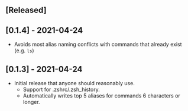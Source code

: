 ## [Released]

## [0.1.4] - 2021-04-24
- Avoids most alias naming conflicts with commands that already exist (e.g. `ls`)

## [0.1.3] - 2021-04-24

- Initial release that anyone should reasonably use.
    - Support for .zshrc/.zsh_history.
    - Automatically writes top 5 aliases for commands 6 characters or longer.
